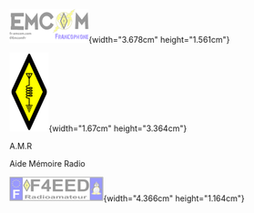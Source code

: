 ![](./media/Pictures/100002010000008B0000003B86B35041EF4D6788.png){width="3.678cm"
height="1.561cm"}

![](./media/Pictures/10000201000000450000008BD75676016994A63C.png){width="1.67cm"
height="3.364cm"}

A.M.R

Aide Mémoire Radio

![](./media/Pictures/10000201000000A50000002CAE95F7F62A2E2CB2.png){width="4.366cm"
height="1.164cm"}
